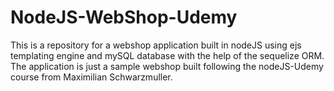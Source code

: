 # NodeJS-WebShop-Udemy

This is a repository for a webshop application built in nodeJS using ejs templating engine and mySQL database with the help of the sequelize ORM.<br>
The application is just a sample webshop built following the nodeJS-Udemy course from Maximilian Schwarzmuller. 
